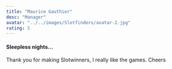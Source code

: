 ```yaml
---
title: "Maurice Gauthier"
desc: "Manager"
avatar: "../../images/Slotfinders/avatar-2.jpg"
rating: 5
---
```

#### Sleepless nights...
Thank you for making Slotwinners, I really like the games. Cheers
